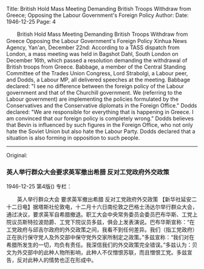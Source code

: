 Title: British Hold Mass Meeting Demanding British Troops Withdraw from Greece; Opposing the Labour Government's Foreign Policy
Author:
Date: 1946-12-25
Page: 4

　　British Hold Mass Meeting
    Demanding British Troops Withdraw from Greece
    Opposing the Labour Government's Foreign Policy
    Xinhua News Agency, Yan'an, December 22nd: According to a TASS dispatch from London, a mass meeting was held in Bagshot Dahl, South London on December 16th, which passed a resolution demanding the withdrawal of British troops from Greece. Babbage, a member of the Central Standing Committee of the Trades Union Congress, Lord Strabolgi, a Labour peer, and Dodds, a Labour MP, all delivered speeches at the meeting. Babbage declared: "I see no difference between the foreign policy of the Labour government and that of the Churchill government. We (referring to the Labour government) are implementing the policies formulated by the Conservatives and the Conservative diplomats in the Foreign Office." Dodds declared: "We are responsible for everything that is happening in Greece. I am convinced that our foreign policy is completely wrong." Dodds believes that Bevin is influenced by such figures in the Foreign Office, who not only hate the Soviet Union but also hate the Labour Party. Dodds declared that a situation is also forming in opposition to such people.



<hr /> 

Original: 


### 英人举行群众大会要求英军撤出希腊  反对工党政府外交政策

1946-12-25
第4版()
专栏：

　　英人举行群众大会
    要求英军撤出希腊
    反对工党政府外交政策
    【新华社延安二十二日电】据塔斯社伦敦电，十二月十六日南伦敦之巴格士汤达尔举行群众大会，通过决议，要求英军自希腊撤退。职工大会中央常务委员会委员巴布华斯、工党上院议员斯特拉波勋爵、工党下院议员多兹，俱会上发表演说。巴布华斯宣称：“在工党政府与邱吉尔政府的外交政策之间，我看不到任何差异。我们（指工党政府）正在执行保守党人及外交部中保守党外交家所制定之政策。”多兹宣称：“我们对在希腊所发生的一切，均负有责任。我深信我们的外交政策完全错误。”多兹认为：贝文为外交部中的此种人物所影响，此种人不仅憎恨苏联，而且憎恨工党。多兹宣告，反对此种人的情势也正在形成中。
